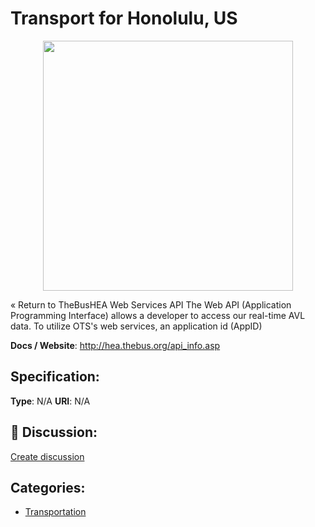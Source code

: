 # Transport for Honolulu, US
<p align="center">
    <img width="400" src="https://raw.githubusercontent.com/apis-list/apis-list/main/apis/transport-for-honolulu-us/logo_256x256.png" />
</p>

« Return to TheBusHEA Web Services API The Web API (Application Programming Interface) allows a developer to access our real-time AVL data.  To utilize OTS's web services, an application id (AppID)

**Docs / Website**: http://hea.thebus.org/api_info.asp

## Specification:
**Type**:  N/A 
**URI**:  N/A 

## 💬 Discussion:
[Create discussion](https://github.com/apis-list/apis-list/discussions/new)

## Categories:
- [Transportation](https://github.com/apis-list/apis-list#transportation)



